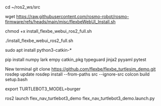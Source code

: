 cd ~/ros2_ws/src

wget https://raw.githubusercontent.com/rosmo-robot/rosmo-firmware/refs/heads/main/misc/flexbeWebUI_Install.sh

chmod +x install_flexbe_webui_ros2_full.sh

./install_flexbe_webui_ros2_full.sh

sudo apt install python3-catkin-*

pip install numpy lark empy catkin_pkg typeguard jinja2 pyyaml pytest


New terminal
git clone https://github.com/flexbe/flexbe_turtlesim_demo.git
rosdep update
rosdep install --from-paths src --ignore-src
colcon build
setup.bash


export TURTLEBOT3_MODEL=burger

ros2 launch flex_nav_turtlebot3_demo flex_nav_turtlebot3_demo.launch.py



